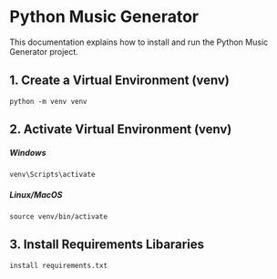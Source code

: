

# Python Music Generator

This documentation explains how to install and run the Python Music Generator project.

## 1. Create a Virtual Environment (venv)



```shell
python -m venv venv
```

## 2. Activate Virtual Environment (venv)


##### Windows
```shell
venv\Scripts\activate
```


##### Linux/MacOS
```shell
source venv/bin/activate
```

## 3. Install Requirements Libararies


```shell
install requirements.txt
```
